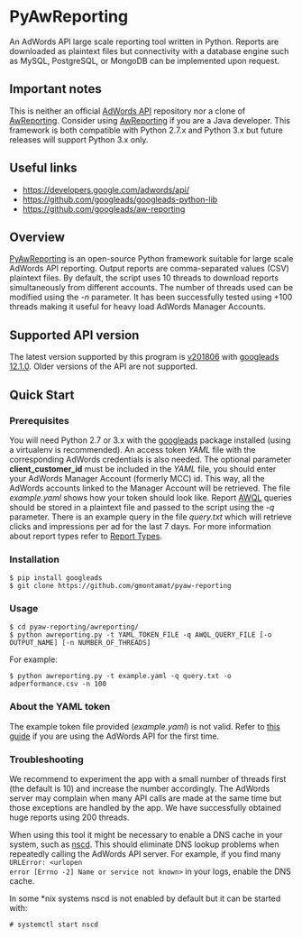 # PyAwReporting

An AdWords API large scale reporting tool written in Python. Reports are downloaded as plaintext files but connectivity
with a database engine such as MySQL, PostgreSQL, or MongoDB can be implemented upon request.

## Important notes

This is neither an official [AdWords API](https://developers.google.com/adwords/api/) repository nor a clone of
[AwReporting](https://github.com/googleads/aw-reporting). Consider using
[AwReporting](https://github.com/googleads/aw-reporting) if you are a Java developer. This framework is both compatible
with Python 2.7.x and Python 3.x but future releases will support Python 3.x only.

## Useful links

* https://developers.google.com/adwords/api/
* https://github.com/googleads/googleads-python-lib
* https://github.com/googleads/aw-reporting

## Overview

[PyAwReporting](https://github.com/gmontamat/pyaw-reporting) is an open-source Python framework suitable for large scale
AdWords API reporting. Output reports are comma-separated values (CSV) plaintext files. By default, the script uses 10
threads to download reports simultaneously from different accounts. The number of threads used can be modified using the
*-n* parameter. It has been successfully tested using +100 threads making it useful for heavy load AdWords Manager
Accounts.

## Supported API version

The latest version supported by this program is
[v201806](https://ads-developers.googleblog.com/2018/06/announcing-v201806-of-adwords-api.html) with
[googleads 12.1.0](https://pypi.python.org/pypi/googleads). Older versions of the API are not supported.

## Quick Start

### Prerequisites

You will need Python 2.7 or 3.x with the [googleads](https://pypi.python.org/pypi/googleads) package installed (using a
virtualenv is recommended). An access token *YAML* file with the corresponding AdWords credentials is also needed. The
optional parameter **client\_customer\_id** must be included in the *YAML* file, you should enter your AdWords Manager
Account (formerly MCC) id. This way, all the AdWords accounts linked to the Manager Account will be retrieved. The file
*example.yaml* shows how your token should look like. Report
[AWQL](https://developers.google.com/adwords/api/docs/guides/awql) queries should be stored in a plaintext file and
passed to the script using the *-q* parameter. There is an example query in the file *query.txt* which will retrieve
clicks and impressions per ad for the last 7 days. For more information about report types refer to
[Report Types](https://developers.google.com/adwords/api/docs/appendix/reports).

### Installation

```
$ pip install googleads
$ git clone https://github.com/gmontamat/pyaw-reporting
```

### Usage

```
$ cd pyaw-reporting/awreporting/
$ python awreporting.py -t YAML_TOKEN_FILE -q AWQL_QUERY_FILE [-o OUTPUT_NAME] [-n NUMBER_OF_THREADS]
```

For example:

```
$ python awreporting.py -t example.yaml -q query.txt -o adperformance.csv -n 100
```

### About the YAML token

The example token file provided (*example.yaml*) is not valid. Refer to
[this guide](https://developers.google.com/adwords/api/docs/guides/first-api-call) if you are using the AdWords API for
the first time.

### Troubleshooting

We recommend to experiment the app with a small number of threads first (the default is 10) and increase the number
accordingly. The AdWords server may complain when many API calls are made at the same time but those exceptions are
handled by the app. We have successfully obtained huge reports using 200 threads.

When using this tool it might be necessary to enable a DNS cache in your system, such as
[nscd](http://man7.org/linux/man-pages/man8/nscd.8.html). This should eliminate DNS lookup problems when repeatedly
calling the AdWords API server. For example, if you find many <code>URLError: <urlopen error [Errno -2] Name or service
not known></code> in your logs, enable the DNS cache.

In some *nix systems nscd is not enabled by default but it can be started with:

<code># systemctl start nscd</code>
